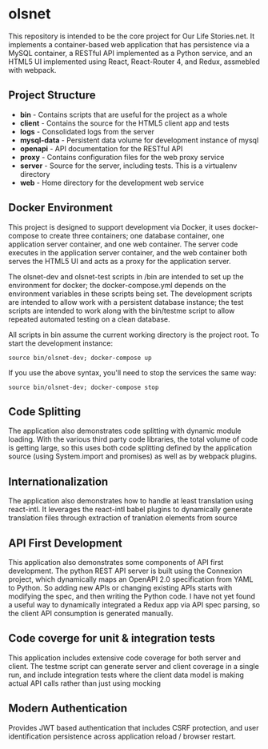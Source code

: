 # olsnet

This repository is intended to be the core project for Our Life Stories.net.
It implements a container-based web application that has persistence via a 
MySQL container, a RESTful API implemented as a Python service, and an HTML5
UI implemented using React, React-Router 4, and Redux, assmebled with webpack.

## Project Structure

* **bin** - Contains scripts that are useful for the project as a whole
* **client** - Contains the source for the HTML5 client app and tests
* **logs** - Consolidated logs from the server
* **mysql-data** - Persistent data volume for development instance of mysql
* **openapi** - API documentation for the RESTful API
* **proxy** - Contains configuration files for the web proxy service
* **server** - Source for the server, including tests. This is a virtualenv directory
* **web** - Home directory for the development web service

## Docker Environment

This project is designed to support development via Docker, it uses
docker-compose to create three containers; one database container, 
one application server container, and one web container. The server
code executes in the application server container, and the web container
both serves the HTML5 UI and acts as a proxy for the application server.

The olsnet-dev and olsnet-test scripts in /bin are intended to set up the
environment for docker; the docker-compose.yml depends on the environment
variables in these scripts being set. The development scripts are intended
to allow work with a persistent database instance; the test scripts are
intended to work along with the bin/testme script to allow repeated automated
testing on a clean database.

All scripts in bin assume the current working directory is the project root.
To start the development instance:

    source bin/olsnet-dev; docker-compose up

If you use the above syntax, you'll need to stop the services the same way:

    source bin/olsnet-dev; docker-compose stop

## Code Splitting

The application also demonstrates code splitting with dynamic module loading.
With the various third party code libraries, the total volume of code is
getting large, so this uses both code splitting defined by the application
source (using System.import and promises) as well as by webpack plugins.

## Internationalization

The application also demonstrates how to handle at least translation using
react-intl. It leverages the react-intl babel plugins to dynamically generate
translation files through extraction of tranlation elements from source

## API First Development

This application also demonstrates some components of API first development.
The python REST API server is built using the Connexion project, which 
dynamically maps an OpenAPI 2.0 specification from YAML to Python. So adding
new APIs or changing existing APIs starts with modifying the spec, and then
writing the Python code. I have not yet found a useful way to dynamically
integrated a Redux app via API spec parsing, so the client API consumption
is generated manually.

## Code coverge for unit & integration tests

This application includes extensive code coverage for both server and client.
The testme script can generate server and client coverage in a single run,
and include integration tests where the client data model is making actual
API calls rather than just using mocking

## Modern Authentication

Provides JWT based authentication that includes CSRF protection, and user
identification persistence across application reload / browser restart.
